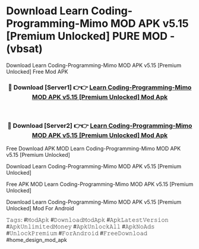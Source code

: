 # Download Learn Coding-Programming-Mimo MOD APK v5.15 [Premium Unlocked] PURE MOD - (vbsat)
Download Learn Coding-Programming-Mimo MOD APK v5.15 [Premium Unlocked] Free Mod APK

<div align="center">
<h3>🔴 Download [Server1] 👉👉 <a href="https://apk-comot.site?title=Learn_Coding-Programming-Mimo_MOD_APK_v5.15_[Premium_Unlocked]">Learn Coding-Programming-Mimo MOD APK v5.15 [Premium Unlocked] Mod Apk</a></h3><br>

<h3>🔴 Download [Server2] 👉👉 <a href="https://apk-comot.site?title=Learn_Coding-Programming-Mimo_MOD_APK_v5.15_[Premium_Unlocked]">Learn Coding-Programming-Mimo MOD APK v5.15 [Premium Unlocked] Mod Apk</a></h3>
</div>


Free Download APK MOD Learn Coding-Programming-Mimo MOD APK v5.15 [Premium Unlocked]

Download Learn Coding-Programming-Mimo MOD APK v5.15 [Premium Unlocked] 

Free APK MOD Learn Coding-Programming-Mimo MOD APK v5.15 [Premium Unlocked] 

Download Learn Coding-Programming-Mimo MOD APK v5.15 [Premium Unlocked] Mod For Android

𝚃𝚊𝚐𝚜: #𝙼𝚘𝚍𝙰𝚙𝚔 #𝙳𝚘𝚠𝚗𝚕𝚘𝚊𝚍𝙼𝚘𝚍𝙰𝚙𝚔 #𝙰𝚙𝚔𝙻𝚊𝚝𝚎𝚜𝚝𝚅𝚎𝚛𝚜𝚒𝚘𝚗 #𝙰𝚙𝚔𝚄𝚗𝚕𝚒𝚖𝚒𝚝𝚎𝚍𝙼𝚘𝚗𝚎𝚢 #𝙰𝚙𝚔𝚄𝚗𝚕𝚘𝚌𝚔𝙰𝚕𝚕 #𝙰𝚙𝚔𝙽𝚘𝙰𝚍𝚜 #𝚄𝚗𝚕𝚘𝚌𝚔𝙿𝚛𝚎𝚖𝚒𝚞𝚖 #𝙵𝚘𝚛𝙰𝚗𝚍𝚛𝚘𝚒𝚍 #𝙵𝚛𝚎𝚎𝙳𝚘𝚠𝚗𝚕𝚘𝚊𝚍 #home_design_mod_apk